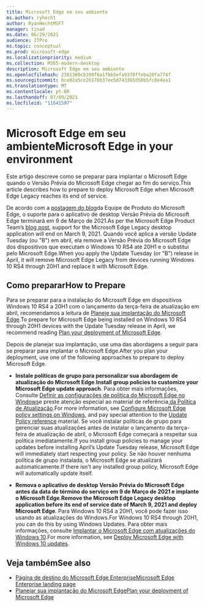 ```yaml
---
title: Microsoft Edge em seu ambiente
ms.author: ryhecht
author: RyanHechtMSFT
manager: tinad
ms.date: 06/29/2021
audience: ITPro
ms.topic: conceptual
ms.prod: microsoft-edge
ms.localizationpriority: medium
ms.collection: M365-modern-desktop
description: Microsoft Edge em seu ambiente
ms.openlocfilehash: 2381380cb399f6a1fbb5efa9378ffeba20fa774f
ms.sourcegitcommit: bce02a5ce2617bb37ee5d743365d50b5fc8e4aa1
ms.translationtype: MT
ms.contentlocale: pt-BR
ms.lasthandoff: 07/09/2021
ms.locfileid: "11641597"
---
```

# <a name="microsoft-edge-in-your-environment"></a><span data-ttu-id="530a8-103">Microsoft Edge em seu ambiente</span><span class="sxs-lookup"><span data-stu-id="530a8-103">Microsoft Edge in your environment</span></span>

<span data-ttu-id="530a8-104">Este artigo descreve como se preparar para implantar o Microsoft Edge quando o Versão Prévia do Microsoft Edge chegar ao fim do serviço.</span><span class="sxs-lookup"><span data-stu-id="530a8-104">This article describes how to prepare to deploy Microsoft Edge when Microsoft Edge Legacy reaches its end of service.</span></span>

<span data-ttu-id="530a8-105">De acordo com a [postagem do blog](https://aka.ms/EdgeLegacyEOS)da Equipe de Produto do Microsoft Edge, o suporte para o aplicativo de desktop Versão Prévia do Microsoft Edge terminará em 9 de Março de 2021.</span><span class="sxs-lookup"><span data-stu-id="530a8-105">As per the Microsoft Edge Product Team’s [blog post](https://aka.ms/EdgeLegacyEOS), support for the Microsoft Edge Legacy desktop application will end on March 9, 2021.</span></span> <span data-ttu-id="530a8-106">Quando você aplica a versão Update Tuesday (ou "B") em abril, ela remove a Versão Prévia do Microsoft Edge dos dispositivos que executam o Windows 10 RS4 até 20H1 e o substitui pelo Microsoft Edge.</span><span class="sxs-lookup"><span data-stu-id="530a8-106">When you apply the Update Tuesday (or "B") release in April, it will remove Microsoft Edge Legacy from devices running Windows 10 RS4 through 20H1 and replace it with Microsoft Edge.</span></span>

## <a name="how-to-prepare"></a><span data-ttu-id="530a8-107">Como preparar</span><span class="sxs-lookup"><span data-stu-id="530a8-107">How to Prepare</span></span>

<span data-ttu-id="530a8-108">Para se preparar para a instalação do Microsoft Edge em dispositivos Windows 10 RS4 a 20H1 com o lançamento da terça-feira de atualização em abril, recomendamos a leitura de [Planeje sua implantação do Microsoft Edge](deploy-edge-plan-deployment.md).</span><span class="sxs-lookup"><span data-stu-id="530a8-108">To prepare for Microsoft Edge being installed on Windows 10 RS4 through 20H1 devices with the Update Tuesday release in April, we recommend reading [Plan your deployment of Microsoft Edge](deploy-edge-plan-deployment.md).</span></span>

<span data-ttu-id="530a8-109">Depois de planejar sua implantação, use uma das abordagens a seguir para se preparar para implantar o Microsoft Edge.</span><span class="sxs-lookup"><span data-stu-id="530a8-109">After you plan your deployment, use one of the following approaches to prepare to deploy Microsoft Edge.</span></span>

- <span data-ttu-id="530a8-110">**Instale políticas de grupo para personalizar sua abordagem de atualização do Microsoft Edge**.</span><span class="sxs-lookup"><span data-stu-id="530a8-110">**Install group policies to customize your Microsoft Edge update approach**.</span></span> <span data-ttu-id="530a8-111">Para obter mais informações, Consulte [Definir as configurações de política do Microsoft Edge no Windows](configure-microsoft-edge.md)e preste atenção especial ao material de referência[ da Política de Atualização](microsoft-edge-update-policies.md).</span><span class="sxs-lookup"><span data-stu-id="530a8-111">For more information, see [Configure Microsoft Edge policy settings on Windows](configure-microsoft-edge.md), and pay special attention to the [Update Policy reference](microsoft-edge-update-policies.md) material.</span></span> <span data-ttu-id="530a8-112">Se você instalar políticas de grupo para gerenciar suas atualizações antes de instalar o lançamento da terça-feira de atualização de abril, o Microsoft Edge começará a respeitar sua política imediatamente.</span><span class="sxs-lookup"><span data-stu-id="530a8-112">If you install group policies to manage your updates before installing April’s Update Tuesday release, Microsoft Edge will immediately start respecting your policy.</span></span> <span data-ttu-id="530a8-113">Se não houver nenhuma política de grupo instalada, o Microsoft Edge se atualizará automaticamente.</span><span class="sxs-lookup"><span data-stu-id="530a8-113">If there isn't any installed group policy, Microsoft Edge will automatically update itself.</span></span>

- <span data-ttu-id="530a8-114">**Remova o aplicativo de desktop Versão Prévia do Microsoft Edge antes da data de término do serviço em 9 de Março de 2021 e implante o Microsoft Edge**.</span><span class="sxs-lookup"><span data-stu-id="530a8-114">**Remove the Microsoft Edge Legacy desktop application before its end of service date of March 9, 2021 and deploy Microsoft Edge**.</span></span> <span data-ttu-id="530a8-115">Para Windows 10 RS4 a 20H1, você pode fazer isso usando as atualizações do Windows.</span><span class="sxs-lookup"><span data-stu-id="530a8-115">For Windows 10 RS4 through 20H1, you can do this by using Windows Updates.</span></span> <span data-ttu-id="530a8-116">Para obter mais informações, consulte [Implantar o Microsoft Edge com atualizações do Windows 10](deploy-edge-with-windows-10-updates.md).</span><span class="sxs-lookup"><span data-stu-id="530a8-116">For more information, see [Deploy Microsoft Edge with Windows 10 updates](deploy-edge-with-windows-10-updates.md).</span></span>

## <a name="see-also"></a><span data-ttu-id="530a8-117">Veja também</span><span class="sxs-lookup"><span data-stu-id="530a8-117">See also</span></span>

- [<span data-ttu-id="530a8-118">Página de destino do Microsoft Edge Enterprise</span><span class="sxs-lookup"><span data-stu-id="530a8-118">Microsoft Edge Enterprise landing page</span></span>](https://aka.ms/EdgeEnterprise)
- [<span data-ttu-id="530a8-119">Planejar sua implantação do Microsoft Edge</span><span class="sxs-lookup"><span data-stu-id="530a8-119">Plan your deployment of Microsoft Edge</span></span>](deploy-edge-plan-deployment.md)